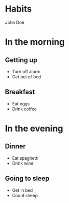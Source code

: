 # Habits

John Doe

# In the morning

## Getting up

-   Turn off alarm
-   Get out of bed

## Breakfast

-   Eat eggs
-   Drink coffee

# In the evening

## Dinner

-   Eat spaghetti
-   Drink wine

## Going to sleep

-   Get in bed
-   Count sheep
